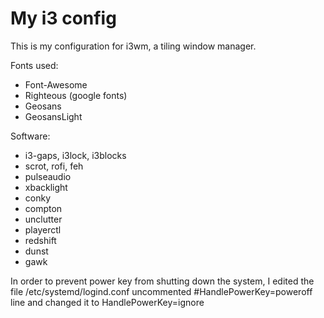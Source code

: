 # My i3 config
This is my configuration for i3wm, a tiling window manager.

Fonts used:

 * Font-Awesome
 * Righteous (google fonts)
 * Geosans
 * GeosansLight

Software:

 * i3-gaps, i3lock, i3blocks
 * scrot, rofi, feh
 * pulseaudio
 * xbacklight
 * conky
 * compton
 * unclutter
 * playerctl
 * redshift
 * dunst
 * gawk

In order to prevent power key from shutting down the system, 
I edited the file /etc/systemd/logind.conf
uncommented #HandlePowerKey=poweroff line and changed it to
HandlePowerKey=ignore